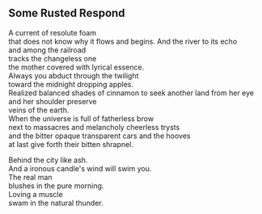 Some Rusted Respond
-------------------
A current of resolute foam  
that does not know why it flows and begins. And the river to its echo  
and among the railroad  
tracks the changeless one  
the mother covered with lyrical essence.  
Always you abduct through the twilight  
toward the midnight dropping apples.  
Realized balanced shades of cinnamon to seek another land from her eye and her shoulder preserve  
veins of the earth.  
When the universe is full of fatherless brow  
next to massacres and melancholy cheerless trysts  
and the bitter opaque transparent cars and the hooves  
at last give forth their bitten shrapnel.  
  
Behind the city like ash.  
And a ironous candle's wind will swim you.  
The real man  
blushes in the pure morning.  
Loving a muscle  
swam in the natural thunder.  
